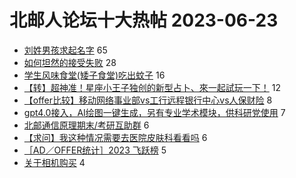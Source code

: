 # 北邮人论坛十大热帖 2023-06-23

- [刘姓男孩求起名字](https://bbs.byr.cn/article/Shandong/424284) 65
- [如何坦然的接受失败](https://bbs.byr.cn/article/Talking/6393048) 28
- [学生风味食堂(矮子食堂)吃出蚊子](https://bbs.byr.cn/article/Picture/3344290) 16
- [【转】超神准！星座小王子独创的新型占卜、來一起試玩一下！](https://bbs.byr.cn/article/Constellations/326533) 12
- [【offer比较】移动网络事业部vs工行远程银行中心vs人保财险](https://bbs.byr.cn/article/Job/2193157) 8
- [gpt4.0接入，AI绘图一键生成，另有专业学术模块，供科研党使用](https://bbs.byr.cn/article/Entrepreneurship/29110) 7
- [北邮通信原理期末/考研互助群](https://bbs.byr.cn/article/AimGraduate/1224148) 6
- [【求问】我这种情况需要去医院皮肤科看看吗](https://bbs.byr.cn/article/Beauty/334437) 6
- [［AD／OFFER统计］2023 飞跃榜](https://bbs.byr.cn/article/GoAbroad/391790) 5
- [关于相机购买](https://bbs.byr.cn/article/Photo/275947) 4


